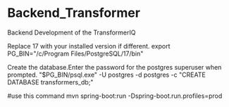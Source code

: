 # Backend_Transformer
Backend Development of the TransformerIQ


Replace 17 with your installed version if different.
export PG_BIN="/c/Program Files/PostgreSQL/17/bin"

Create the database.Enter the password for the postgres superuser when prompted.
"$PG_BIN/psql.exe" -U postgres -d postgres -c "CREATE DATABASE transformers_db;"


#use this command
 mvn spring-boot:run -Dspring-boot.run.profiles=prod